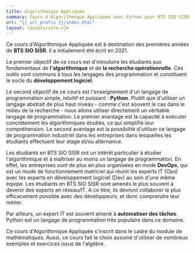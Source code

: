 ```yaml
---
title: Algorithmique Appliquée
summary: Cours d'Algorithmique Appliquée avec Python pour BTS SIO SISR.
url: "{{ url_prefix }}/index.html"
layout: layouts/site.njk
---
```


Ce cours d'Algorithmique Appliquée est à destination des premières années de **BTS SIO SISR**. Il a initialement été écrit en 2021.

Le premier objectif de ce cours est d'introduire les étudiants aux fondamentaux de **l'algorithmique** et de **la recherche opérationnelle**. Ces outils sont communs à tous les langages des programmation et constituent le socle du **développement logiciel**.

Le second objectif de ce cours est l'enseignement d'un langage de programmation simple, intuitif et puissant : **Python**. Plutôt que d'utiliser un langage abstrait de plus haut niveau - comme c'est souvent le cas dans le milieu de la recherche - nous allons utiliser directement un véritable langage de programmation. Le premier avantage est la capacité à exécuter concrètement les algorithmiques étudiés, ce qui simplifie leur compréhension. Le second avantage est la possibilité d'utiliser ce langage de programmation industriel dans les entreprises dans lesquelles les étudiants effectuent leur stage et/ou alternance.

Les étudiants en BTS SIO SISR ont un intérêt particulier à étudier l'algorithmique et à maîtriser au moins un langage de programmation. En effet, les entreprises sont de plus en plus organisées en mode **DevOps**, qui est un mode de fonctionnement matriciel qui réunit les experts IT (Ops) avec les experts en développement logiciel (Dev) au sein d'une même équipe. Les étudiants en BTS SIO SISR sont amenés le plus souvent à devenir des experts en réseau/IT. A ce titre, ils devront collaborer le plus efficacement possible avec des développeurs, et donc comprendre leur métier.

Par ailleurs, un expert IT est souvent amené à **automatiser des tâches**. Python est un langage de programmation très populaire dans ce domaine.

Ce cours d'Algorithmique Appliquée s'inscrit dans le cadre du module de mathématiques. Aussi, ce cours fait le choix assumé d'utiliser de nombreux exemples et exercices issus de l'algèbre.